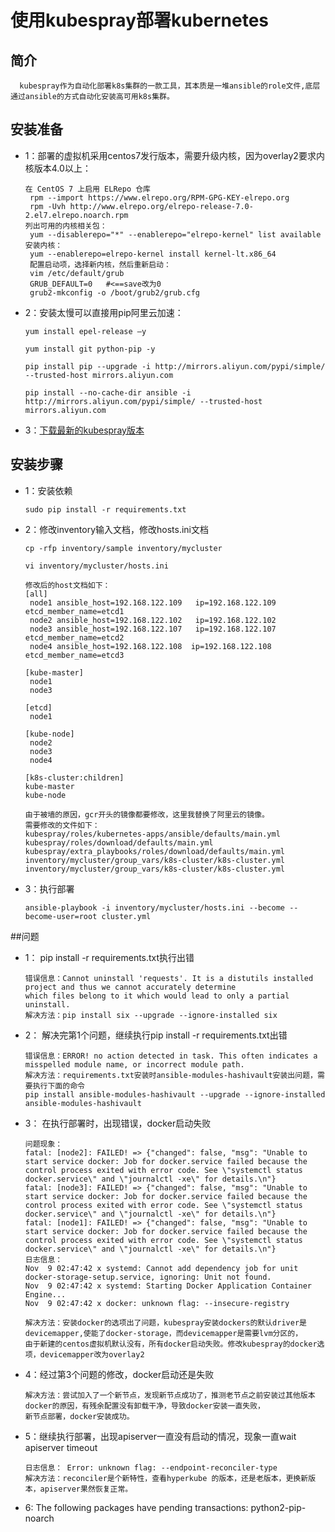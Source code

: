 # 使用kubespray部署kubernetes

## 简介
      kubespray作为自动化部署k8s集群的一款工具，其本质是一堆ansible的role文件,底层通过ansible的方式自动化安装高可用k8s集群。

## 安装准备
* 1：部署的虚拟机采用centos7发行版本，需要升级内核，因为overlay2要求内核版本4.0以上：

      在 CentOS 7 上启用 ELRepo 仓库
       rpm --import https://www.elrepo.org/RPM-GPG-KEY-elrepo.org
       rpm -Uvh http://www.elrepo.org/elrepo-release-7.0-2.el7.elrepo.noarch.rpm
      列出可用的内核相关包：
       yum --disablerepo="*" --enablerepo="elrepo-kernel" list available
      安装内核：
       yum --enablerepo=elrepo-kernel install kernel-lt.x86_64
       配置启动项，选择新内核，然后重新启动：
       vim /etc/default/grub
       GRUB_DEFAULT=0   #<==save改为0
       grub2-mkconfig -o /boot/grub2/grub.cfg

* 2：安装太慢可以直接用pip阿里云加速：

      yum install epel-release –y

      yum install git python-pip -y

      pip install pip --upgrade -i http://mirrors.aliyun.com/pypi/simple/ --trusted-host mirrors.aliyun.com

      pip install --no-cache-dir ansible -i http://mirrors.aliyun.com/pypi/simple/ --trusted-host mirrors.aliyun.com

* 3：[下载最新的kubespray版本](https://github.com/kubernetes-sigs/kubespray)

## 安装步骤

* 1：安装依赖

      sudo pip install -r requirements.txt

* 2：修改inventory输入文档，修改hosts.ini文档

      cp -rfp inventory/sample inventory/mycluster

      vi inventory/mycluster/hosts.ini

      修改后的host文档如下：
      [all]
       node1 ansible_host=192.168.122.109   ip=192.168.122.109 etcd_member_name=etcd1
       node2 ansible_host=192.168.122.102   ip=192.168.122.102 
       node3 ansible_host=192.168.122.107   ip=192.168.122.107 etcd_member_name=etcd2
       node4 ansible_host=192.168.122.108  ip=192.168.122.108 etcd_member_name=etcd3

      [kube-master]
       node1
       node3

      [etcd]
       node1

      [kube-node]
       node2
       node3
       node4

      [k8s-cluster:children]
      kube-master
      kube-node

      由于被墙的原因，gcr开头的镜像都要修改，这里我替换了阿里云的镜像。
      需要修改的文件如下：
      kubespray/roles/kubernetes-apps/ansible/defaults/main.yml
      kubespray/roles/download/defaults/main.yml
      kubespray/extra_playbooks/roles/download/defaults/main.yml
      inventory/mycluster/group_vars/k8s-cluster/k8s-cluster.yml
      inventory/mycluster/group_vars/k8s-cluster/k8s-cluster.yml


* 3：执行部署

      ansible-playbook -i inventory/mycluster/hosts.ini --become --become-user=root cluster.yml

##问题

* 1： pip install -r requirements.txt执行出错

      错误信息：Cannot uninstall 'requests'. It is a distutils installed project and thus we cannot accurately determine 
      which files belong to it which would lead to only a partial uninstall.
      解决方法：pip install six --upgrade --ignore-installed six

* 2： 解决完第1个问题，继续执行pip install -r requirements.txt出错

      错误信息：ERROR! no action detected in task. This often indicates a misspelled module name, or incorrect module path.
      解决方法：requirements.txt安装时ansible-modules-hashivault安装出问题，需要执行下面的命令
      pip install ansible-modules-hashivault --upgrade --ignore-installed ansible-modules-hashivault

* 3： 在执行部署时，出现错误，docker启动失败

      问题现象：
      fatal: [node2]: FAILED! => {"changed": false, "msg": "Unable to start service docker: Job for docker.service failed because the control process exited with error code. See \"systemctl status docker.service\" and \"journalctl -xe\" for details.\n"}
      fatal: [node3]: FAILED! => {"changed": false, "msg": "Unable to start service docker: Job for docker.service failed because the control process exited with error code. See \"systemctl status docker.service\" and \"journalctl -xe\" for details.\n"}
      fatal: [node1]: FAILED! => {"changed": false, "msg": "Unable to start service docker: Job for docker.service failed because the control process exited with error code. See \"systemctl status docker.service\" and \"journalctl -xe\" for details.\n"}
      日志信息：
      Nov  9 02:47:42 x systemd: Cannot add dependency job for unit docker-storage-setup.service, ignoring: Unit not found.
      Nov  9 02:47:42 x systemd: Starting Docker Application Container Engine...
      Nov  9 02:47:42 x docker: unknown flag: --insecure-registry

      解决方法：安装docker的选项出了问题，kubespray安装dockers的默认driver是devicemapper,使能了docker-storage，而devicemapper是需要lvm分区的，
      由于新建的centos虚拟机默认没有，所有docker启动失败。修改kubespray的docker选项，devicemapper改为overlay2

* 4：经过第3个问题的修改，docker启动还是失败

      解决方法：尝试加入了一个新节点，发现新节点成功了，推测老节点之前安装过其他版本docker的原因，有残余配置没有卸载干净，导致docker安装一直失败，
      新节点部署，docker安装成功。

* 5：继续执行部署，出现apiserver一直没有启动的情况，现象一直wait apiserver timeout

      日志信息： Error: unknown flag: --endpoint-reconciler-type
      解决方法：reconciler是个新特性，查看hyperkube 的版本，还是老版本，更换新版本，apiserver果然恢复正常。
* 6: The following packages have pending transactions: python2-pip-noarch

